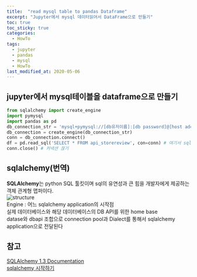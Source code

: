 ```yaml
---
title:  "read mysql table to pandas Dataframe"
excerpt: "Jupyter에서 mysql 데이터읽어서 DataFrame으로 만들기"
toc: true
toc_sticky: true
categories:
  - HowTo
tags:
  - jupyter
  - pandas
  - mysql
  - HowTo
last_modified_at: 2020-05-06
---
```

## jupyter에서 mysql테이블을 dataframe으로 만들기  


```python  
from sqlalchemy import create_engine
import pymysql
import pandas as pd
db_connection_str = 'mysql+pymysql://[db유저이름]:[db password]@[host address]/[db name]'
db_connection = create_engine(db_connection_str)
conn = db_connection.connect()
df = pd.read_sql('SELECT * FROM api_storereview', con=conn) # 여기서 sql문, 나는 api_storereview 테이블을 dataframe으로 전환
conn.close() # 커넥션 끊기
```


## sqlalchemy(번역)  
**SQLAlchemy**는 python SQL 툴킷이며 sql의 유연성과 큰 힘을 개발자에게 제공하는 객체 관계형 맵퍼이다.  
![structure](https://docs.sqlalchemy.org/en/13/_images/sqla_engine_arch.png)  
Engine : 어느 sqlalchemy application의 시작점  
실제 데이터베이스와 해당 데이터베이스의 DB API를 위한 home base  
datase와 dbapi 조합으로 connection pool과 Dialect를 통해서 sqlalchemy application으로 전달된다 


## 참고
[SQLAlchemy 1.3 Documentation](https://docs.sqlalchemy.org/en/13/core/engines.html)  
[sqlalchemy 시작하기](https://riptutorial.com/ko/sqlalchemy)